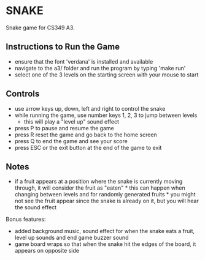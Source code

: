 # SNAKE
Snake game for CS349 A3.

## Instructions to Run the Game
* ensure that the font 'verdana' is installed and available
* navigate to the a3/ folder and run the program by typing 'make run'
* select one of the 3 levels on the starting screen with your mouse to start

## Controls
* use arrow keys up, down, left and right to control the snake
* while running the game, use number keys 1, 2, 3 to jump between levels
	- this will play a "level up" sound effect
* press P to pause and resume the game
* press R reset the game and go back to the home screen
* press Q to end the game and see your score
* press ESC or the exit button at the end of the game to exit


## Notes
* if a fruit appears at a position where the snake is currently moving through, it will consider the fruit as "eaten"
		* this can happen when changing between levels and for randomly generated fruits
		* you might not see the fruit appear since the snake is already on it, but you will hear the sound effect


Bonus features:
* added background music, sound effect for when the snake eats a fruit, level up sounds and end game buzzer sound
* game board wraps so that when the snake hit the edges of the board, it appears on opposite side